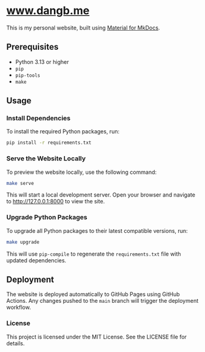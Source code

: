# www.dangb.me

This is my personal website, built using [Material for MkDocs](https://squidfunk.github.io/mkdocs-material/).

## Prerequisites

- Python 3.13 or higher
- `pip`
- `pip-tools`
- `make`

## Usage

### Install Dependencies

To install the required Python packages, run:

```bash
pip install -r requirements.txt
```

### Serve the Website Locally
To preview the website locally, use the following command:

```bash
make serve
```

This will start a local development server. Open your browser and navigate to http://127.0.0.1:8000 to view the site.

### Upgrade Python Packages

To upgrade all Python packages to their latest compatible versions, run:

```bash
make upgrade
```

This will use `pip-compile` to regenerate the `requirements.txt` file with updated dependencies.


## Deployment
The website is deployed automatically to GitHub Pages using GitHub Actions. Any changes pushed to the `main` branch will trigger the deployment workflow.


### License
This project is licensed under the MIT License. See the LICENSE file for details.